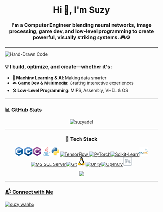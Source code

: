 <h1 align="center">Hi 👋, I'm Suzy </h1>  
<h3 align="center">I'm a Computer Engineer blending neural networks, image processing, game dev, and low-level programming to create powerful, visually striking systems. 🎮⚙️</h3>  

---
![Hand-Drawn Code](https://media.giphy.com/media/QssGEmpkyEOhBCb7e1/giphy.gif)

### 💡 I **build, optimize, and create**—whether it's:  
- 🧠 **Machine Learning & AI**: Making data smarter
- 🎮 **Game Dev & Multimedia**: Crafting interactive experiences  
- 🛠️ **Low-Level Programming**: MIPS, Assembly, VHDL & OS

---

### 📊 GitHub Stats  

<p align="center">
  <img src="https://github-readme-streak-stats.herokuapp.com/?user=suzyadel&" alt="suzyadel" />
</p>

---

### <p align="center">🔧 Tech Stack</p>
<p align="center"><img src="https://raw.githubusercontent.com/devicons/devicon/master/icons/c/c-original.svg" alt="C" width="30" height="30"/></a><a href="https://www.w3schools.com/cpp/" target="_blank"><img src="https://raw.githubusercontent.com/devicons/devicon/master/icons/cplusplus/cplusplus-original.svg" alt="C++" width="30" height="30"/></a><a href="https://www.w3schools.com/cs/" target="_blank"><img src="https://raw.githubusercontent.com/devicons/devicon/master/icons/csharp/csharp-original.svg" alt="C#" width="30" height="30"/></a><a href="https://www.java.com" target="_blank"><img src="https://raw.githubusercontent.com/devicons/devicon/master/icons/java/java-original.svg" alt="Java" width="30" height="30"/></a><a href="https://www.python.org" target="_blank"><img src="https://raw.githubusercontent.com/devicons/devicon/master/icons/python/python-original.svg" alt="Python" width="30" height="30"/></a><a href="https://www.tensorflow.org" target="_blank"><img src="https://www.vectorlogo.zone/logos/tensorflow/tensorflow-icon.svg" alt="TensorFlow" width="30" height="30"/></a><a href="https://www.vectorlogo.zone/logos/pytorch/pytorch-icon.svg" target="_blank">
<img src="https://www.vectorlogo.zone/logos/pytorch/pytorch-icon.svg" alt="PyTorch" width="30" height="30"/></a><a href="https://upload.wikimedia.org/wikipedia/commons/0/05/Scikit_learn_logo_small.svg" target="_blank"><img src="https://upload.wikimedia.org/wikipedia/commons/0/05/Scikit_learn_logo_small.svg" alt="Scikit-Learn" width="30" height="30"/></a><a href="https://www.mysql.com/" target="_blank"><img src="https://raw.githubusercontent.com/devicons/devicon/master/icons/mysql/mysql-original-wordmark.svg" alt="MySQL" width="30" height="30"/></a><a href="https://www.svgrepo.com/show/303229/microsoft-sql-server-logo.svg" target="_blank"><img src="https://www.svgrepo.com/show/303229/microsoft-sql-server-logo.svg" alt="MS SQL Server" width="30" height="30"/></a><a href="https://git-scm.com/" target="_blank"><img src="https://www.vectorlogo.zone/logos/git-scm/git-scm-icon.svg" alt="Git" width="30" height="30"/></a><a href="https://www.linux.org/" target="_blank"><img src="https://raw.githubusercontent.com/devicons/devicon/master/icons/linux/linux-original.svg" alt="Linux" width="30" height="30"/></a><a href="https://unity.com/" target="_blank"><img src="https://www.vectorlogo.zone/logos/unity3d/unity3d-icon.svg" alt="Unity" width="30" height="30"/></a><a href="https://opencv.org/" target="_blank"><img src="https://www.vectorlogo.zone/logos/opencv/opencv-icon.svg" alt="OpenCV" width="30" height="30"/></a><a href="https://www.photoshop.com/en" target="_blank"><img src="https://raw.githubusercontent.com/devicons/devicon/master/icons/photoshop/photoshop-line.svg" alt="Photoshop" width="30" height="30"/></a></p>

<p align="center"><img src="https://github-readme-stats.vercel.app/api/top-langs?username=suzyadel&show_icons=true&locale=en&layout=compact"/></p><p align="center"><a href="https://www.cprogramming.com/" target="_blank">
  


---

### 📬 Connect with Me
<p>
  <a href="https://linkedin.com/in/suzy wahba" target="_blank">
    <img src="https://raw.githubusercontent.com/rahuldkjain/github-profile-readme-generator/master/src/images/icons/Social/linked-in-alt.svg" alt="suzy wahba" height="30" width="40" />
  </a>
</p>

